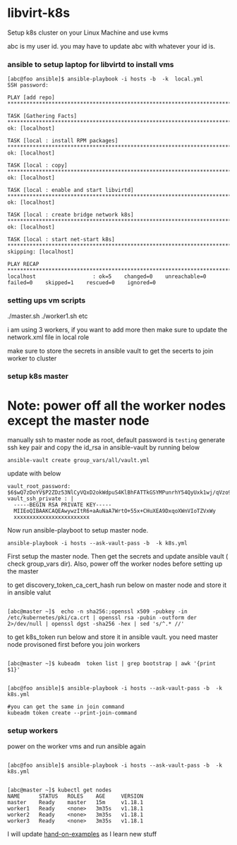 # libvirt-k8s

Setup k8s cluster on your Linux Machine and use kvms

abc is my user id. you may have to update abc with whatever your id is. 

### ansible to setup laptop for libvirtd to install vms

``` 
[abc@foo ansible]$ ansible-playbook -i hosts -b  -k  local.yml
SSH password: 

PLAY [add repo] ***************************************************************************************************************************************************************************************************

TASK [Gathering Facts] ********************************************************************************************************************************************************************************************
ok: [localhost]

TASK [local : install RPM packages] *******************************************************************************************************************************************************************************
ok: [localhost]

TASK [local : copy] ***********************************************************************************************************************************************************************************************
ok: [localhost]

TASK [local : enable and start libvirtd] **************************************************************************************************************************************************************************
ok: [localhost]

TASK [local : create bridge network k8s] **************************************************************************************************************************************************************************
ok: [localhost]

TASK [local : start net-start k8s] ********************************************************************************************************************************************************************************
skipping: [localhost]

PLAY RECAP ********************************************************************************************************************************************************************************************************
localhost                  : ok=5    changed=0    unreachable=0    failed=0    skipped=1    rescued=0    ignored=0   

```

### setting ups vm scripts

./master.sh
./worker1.sh etc

i am using 3 workers, if you want to add more then make sure to update the network.xml file in local role

make sure to store the secrets in ansible vault 
to get the secerts to join worker to cluster 

### setup k8s master
# Note: power off all the worker nodes except the master node

manually ssh to master node as root, default password is `testing`
generate ssh key pair and copy the id_rsa in ansible-vault by running below

```
ansible-vault create group_vars/all/vault.yml

```
update with below

```
vault_root_password: $6$wQ7zDoYV$P2ZDz53NlCyVQxD2okWdpuS4KlBhFATTkGSYMPunrhY54QyUxk1wj/qVzo9Qesr3566XMqeLVS9xTialAF8aU0
vault_ssh_private : |
  -----BEGIN RSA PRIVATE KEY-----
  MIIEoQIBAAKCAQEAwywzItR6+aAuNaA7WrtO+55x+CHuXEA9DxqoXWnVIoTZVxWy
  xxxxxxxxxxxxxxxxxxxxxxxx
```

Now run ansible-playboot to setup master node.

`ansible-playbook -i hosts --ask-vault-pass -b  -k k8s.yml `

First setup the master node. Then get the secrets and update ansible vault ( check group_vars dir). Also, power off the worker nodes before setting up the master

to get discovery_token_ca_cert_hash run below on master node and store it in ansible valut 

```

[abc@master ~]$  echo -n sha256:;openssl x509 -pubkey -in /etc/kubernetes/pki/ca.crt | openssl rsa -pubin -outform der 2>/dev/null | openssl dgst -sha256 -hex | sed 's/^.* //'

```

to get k8s_token run below and store it in ansible vault. you need master node provisoned first before you join workers

```

[abc@master ~]$ kubeadm  token list | grep bootstrap | awk '{print $1}'

```


```

[abc@foo ansible]$ ansible-playbook -i hosts --ask-vault-pass -b  -k k8s.yml 

```

```
#you can get the same in join command
kubeadm token create --print-join-command

```

### setup workers
power on the worker vms and run ansible again

```

[abc@foo ansible]$ ansible-playbook -i hosts --ask-vault-pass -b  -k k8s.yml 

```

```

[abc@master ~]$ kubectl get nodes
NAME      STATUS   ROLES    AGE     VERSION
master    Ready    master   15m     v1.18.1
worker1   Ready    <none>   3m35s   v1.18.1
worker2   Ready    <none>   3m35s   v1.18.1
worker3   Ready    <none>   3m35s   v1.18.1

```

I will update [hand-on-examples](https://github.com/ac427/libvirt-k8s/tree/master/examples/) as I learn new stuff

